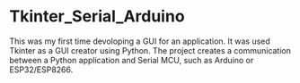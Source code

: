 # Tkinter_Serial_Arduino
This was my first time devoloping a GUI for an application. It was used Tkinter as a GUI creator using Python. The project creates a communication between a Python application and Serial MCU, such as Arduino or ESP32/ESP8266.

